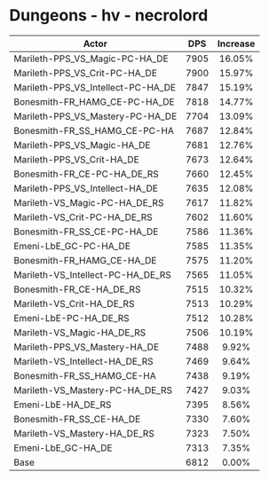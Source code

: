 # Dungeons - hv - necrolord
| Actor | DPS | Increase |
|---|:---:|:---:|
|Marileth-PPS_VS_Magic-PC-HA_DE|7905|16.05%|
|Marileth-PPS_VS_Crit-PC-HA_DE|7900|15.97%|
|Marileth-PPS_VS_Intellect-PC-HA_DE|7847|15.19%|
|Bonesmith-FR_HAMG_CE-PC-HA_DE|7818|14.77%|
|Marileth-PPS_VS_Mastery-PC-HA_DE|7704|13.09%|
|Bonesmith-FR_SS_HAMG_CE-PC-HA|7687|12.84%|
|Marileth-PPS_VS_Magic-HA_DE|7681|12.76%|
|Marileth-PPS_VS_Crit-HA_DE|7673|12.64%|
|Bonesmith-FR_CE-PC-HA_DE_RS|7660|12.45%|
|Marileth-PPS_VS_Intellect-HA_DE|7635|12.08%|
|Marileth-VS_Magic-PC-HA_DE_RS|7617|11.82%|
|Marileth-VS_Crit-PC-HA_DE_RS|7602|11.60%|
|Bonesmith-FR_SS_CE-PC-HA_DE|7586|11.36%|
|Emeni-LbE_GC-PC-HA_DE|7585|11.35%|
|Bonesmith-FR_HAMG_CE-HA_DE|7575|11.20%|
|Marileth-VS_Intellect-PC-HA_DE_RS|7565|11.05%|
|Bonesmith-FR_CE-HA_DE_RS|7515|10.32%|
|Marileth-VS_Crit-HA_DE_RS|7513|10.29%|
|Emeni-LbE-PC-HA_DE_RS|7512|10.28%|
|Marileth-VS_Magic-HA_DE_RS|7506|10.19%|
|Marileth-PPS_VS_Mastery-HA_DE|7488|9.92%|
|Marileth-VS_Intellect-HA_DE_RS|7469|9.64%|
|Bonesmith-FR_SS_HAMG_CE-HA|7438|9.19%|
|Marileth-VS_Mastery-PC-HA_DE_RS|7427|9.03%|
|Emeni-LbE-HA_DE_RS|7395|8.56%|
|Bonesmith-FR_SS_CE-HA_DE|7330|7.60%|
|Marileth-VS_Mastery-HA_DE_RS|7323|7.50%|
|Emeni-LbE_GC-HA_DE|7313|7.35%|
|Base|6812|0.00%|
